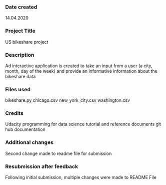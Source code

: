 ### Date created
14.04.2020

### Project Title
US bikeshare project

### Description
Ad interactive application is created to take an input from a user (a city, month, day of the week) and provide an informative information about the bikeshare data

### Files used
bikeshare.py
chicago.csv
new_york_city.csv
washington.csv

### Credits
Udacity programming for data science tutorial and reference documents
git hub documentation

### Additional changes
Second change made to readme file for submission

### Resubmission after feedback
Following initial submission, multiple changes were made to README File
